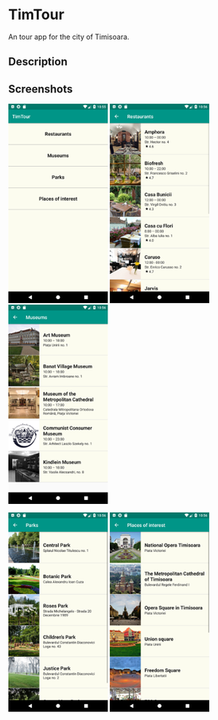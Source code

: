 # TimTour
An tour app for the city of Timisoara.

## Description


## Screenshots
<img src="screenshots/screen1.png" width=200> <img src="screenshots/screen2.png" width=200> <img src="screenshots/screen3.png" width=200> 

<img src="screenshots/screen4.png" width=200> <img src="screenshots/screen5.png" width=200>
